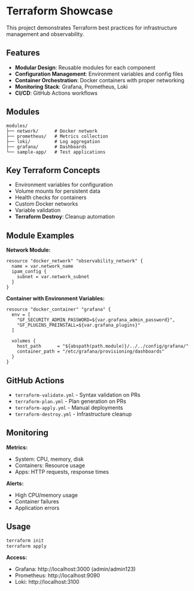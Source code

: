 # Terraform Showcase

This project demonstrates Terraform best practices for infrastructure management and observability.

## Features

- **Modular Design**: Reusable modules for each component
- **Configuration Management**: Environment variables and config files
- **Container Orchestration**: Docker containers with proper networking
- **Monitoring Stack**: Grafana, Prometheus, Loki
- **CI/CD**: GitHub Actions workflows

## Modules

```
modules/
├── network/      # Docker network
├── prometheus/   # Metrics collection
├── loki/         # Log aggregation
├── grafana/      # Dashboards
└── sample-app/   # Test applications
```

## Key Terraform Concepts

- Environment variables for configuration
- Volume mounts for persistent data
- Health checks for containers
- Custom Docker networks
- Variable validation
- **Terraform Destroy**: Cleanup automation

## Module Examples

**Network Module:**
```hcl
resource "docker_network" "observability_network" {
  name = var.network_name
  ipam_config {
    subnet = var.network_subnet
  }
}
```

**Container with Environment Variables:**
```hcl
resource "docker_container" "grafana" {
  env = [
    "GF_SECURITY_ADMIN_PASSWORD=${var.grafana_admin_password}",
    "GF_PLUGINS_PREINSTALL=${var.grafana_plugins}"
  ]
  
  volumes {
    host_path      = "${abspath(path.module)}/../../config/grafana/"
    container_path = "/etc/grafana/provisioning/dashboards"
  }
}
```

## GitHub Actions

- `terraform-validate.yml` - Syntax validation on PRs
- `terraform-plan.yml` - Plan generation on PRs  
- `terraform-apply.yml` - Manual deployments
- `terraform-destroy.yml` - Infrastructure cleanup

## Monitoring

**Metrics:**
- System: CPU, memory, disk
- Containers: Resource usage
- Apps: HTTP requests, response times

**Alerts:**
- High CPU/memory usage
- Container failures
- Application errors

## Usage

```bash
terraform init
terraform apply
```

**Access:**
- Grafana: http://localhost:3000 (admin/admin123)
- Prometheus: http://localhost:9090
- Loki: http://localhost:3100
```
